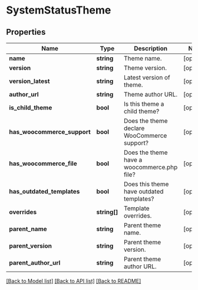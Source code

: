 # SystemStatusTheme

## Properties
Name | Type | Description | Notes
------------ | ------------- | ------------- | -------------
**name** | **string** | Theme name. | [optional] 
**version** | **string** | Theme version. | [optional] 
**version_latest** | **string** | Latest version of theme. | [optional] 
**author_url** | **string** | Theme author URL. | [optional] 
**is_child_theme** | **bool** | Is this theme a child theme? | [optional] 
**has_woocommerce_support** | **bool** | Does the theme declare WooCommerce support? | [optional] 
**has_woocommerce_file** | **bool** | Does the theme have a woocommerce.php file? | [optional] 
**has_outdated_templates** | **bool** | Does this theme have outdated templates? | [optional] 
**overrides** | **string[]** | Template overrides. | [optional] 
**parent_name** | **string** | Parent theme name. | [optional] 
**parent_version** | **string** | Parent theme version. | [optional] 
**parent_author_url** | **string** | Parent theme author URL. | [optional] 

[[Back to Model list]](../../README.md#documentation-for-models) [[Back to API list]](../../README.md#documentation-for-api-endpoints) [[Back to README]](../../README.md)

